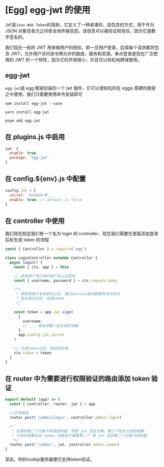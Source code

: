 # [Egg] egg-jwt 的使用

`JWT`是`Json Web Token`的简称，它定义了一种紧凑的、自包含的方式，用于作为 JSON 对象在各方之间安全地传输信息。该信息可以被验证和信任，因为它是数字签名的。

我们现在一般将 JWT 用来做用户的授权，即一旦用户登录，后续每个请求都将包含 JWT，允许用户访问该令牌允许的路由、服务和资源。单点登录是现在广泛使用的 JWT 的一个特性，因为它的开销很小，并且可以轻松地跨域使用。

## egg-jwt

`egg-jwt`是 egg 框架封装的一个 jwt 插件，它可以很轻松的在 eggjs 搭建的框架之中使用，我们只需要使用命令安装即可

```shell
npm install egg-jwt --save

yarn install egg-jwt

pnpm add egg-jwt
```

## 在 plugins.js 中启用

```js
jwt: {
  enable: true,
  package: 'egg-jwt'
}
```

## 在 config.${env}.js 中配置

```js
config.jwt = {
  secret: 'Great4-M',
  enable: true, // default is false
}
```

## 在 controller 中使用

我们现在假定我们有一个名为 login 的 controller，现在我们需要在里面添加登录后给生成 token 的流程

```js
const { Controller } = require('egg')

class LoginController extends Controller {
  async login() {
    const { ctx, app } = this

    // 获取用户传过来的用户名以及密码
    const { username, password } = ctx.requets.body

    /**
     * 获取到用户名和密码之后，通过service查询数据库进行验证
     * 验证成功之后，生成token
     */

    const token = app.jwt.sign(
      {
        username,
        // ... 其他想要一起生成的参数
      },
      app.config.jwt.secret
    )

    // 生成token之后，返回给前端
    ctx.token = token
  }
}
```

## 在 router 中为需要进行权限验证的路由添加 token 验证

```js
export default (app) => {
  const { controller, router, jwt } = app

  //正常路由
  router.post('/admin/login', controller.admin.login)

  /*
   * 这里的第二个对象不再是控制器，而是 jwt 验证对象，第三个地方才是控制器
   * 只有在需要验证 token 的路由才需要第二个 是 jwt 否则第二个对象为控制器
   **/
  router.post('/admin', jwt, controller.admin.index)
}
```

至此，你的nodejs服务器便已支持token验证。
